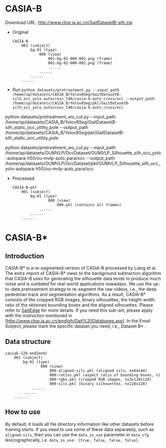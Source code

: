 # CASIA-B
Download URL: http://www.cbsr.ia.ac.cn/GaitDatasetB-silh.zip
- Original
    ```
    CASIA-B
        001 (subject)
            bg-01 (type)
                000 (view)
                    001-bg-01-000-001.png (frame)
                    001-bg-01-000-002.png (frame)
                    ......
                ......
            ......
        ......
    ```
- Run `python datasets/pretreatment.py --input_path /home/sp/datasets/CASIA_B/Yolov8Seg/GaitDatasetB-silh_occ_yolo_autocross_t40/casia-b-auto_cross/occ --output_path /home/sp/datasets/CASIA_B/Yolov8Seg/pkl/GaitDatasetB-silh_occ_yolo_autocross_t40/casia-b-auto_cross/occ`

python datasets/pretreatment_wo_cut.py --input_path /home/sp/datasets/CASIA_B/Yolov8Seg/GaitDatasetB-silh_static_occ_utility_pole --output_path /home/sp/datasets/CASIA_B/Yolov8Seg/pkl/GaitDatasetB-silh_static_occ_utility_pole

python datasets/pretreatment_wo_cut.py --input_path /home/sp/datasets/OUMVLP/OccDataset/OUMVLP_Silhouette_silh_occ_yolo-autopara-h50/ou-mvlp-auto_para/occ --output_path /home/sp/datasets/OUMVLP/OccDataset/pkl/OUMVLP_Silhouette_silh_occ_yolo-autopara-h50/ou-mvlp-auto_para/occ
- Processed
    ```
    CASIA-B-pkl
        001 (subject)
            bg-01 (type)
                    000 (view)
                        000.pkl (contains all frames)
                ......
            ......
        ......
    ```
    
# CASIA-B\*
## Introduction
CASIA-B\* is a re-segmented version of CASIA-B processed by Liang et al. The extra import of CASIA-B* owes to the background subtraction algorithm that CASIA-B uses for generating the silhouette data tends to produce much noise and is outdated for real-world applications nowadays. We use the up-to-date pretreatment strategy to re-segment the raw videos, i.e., the deep pedestrian track and segmentation algorithms. As a result, CASIA-B\* consists of the cropped RGB images, binary silhouettes, the height-width ratio of the obtained bounding boxes and the aligned silhouettes. Please refer to [GaitEdge](../../configs/gaitedge/README.md) for more details. If you need this sub-set, please apply with the instruction mentioned in [http://www.cbsr.ia.ac.cn/english/Gait%20Databases.asp]. In the Email Subject, please mark the specific dataset you need, i.e., Dataset B*.

## Data structure
```
casiab-128-end2end/
    001 (subject)
        bg-01 (type)
                000 (view)
                    000-aligned-sils.pkl (aligned sils, nx64x44)
                    000-ratios.pkl (aspect ratio of bounding boxes, n)
                    000-rgbs.pkl (cropped RGB images, nx3x128x128)
                    000-sils.pkl (binary silhouettes, nx128x128)
            ......
        ......
    ......
```

## How to use
By default, it loads all file directory information like other datasets before training starts. If you need to use some of these data separately, such as `aligned-sils`, then you can use the `data_in_use` parameter in `data_cfg` lexicographically, *i.e.* `data_in_use: [true, false, false, false]`.
